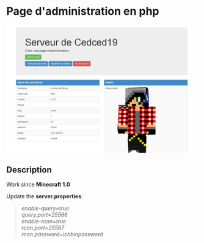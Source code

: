 # Page d'administration en php

![](demo.png)

## Description
Work since **Minecraft 1.0**

Update the **server.properties**:

> *enable-query=true*  
> *query.port=25566*  
> *enable-rcon=true*  
> *rcon.port=25567*  
> *rcon.password=ichbinpassword*  


